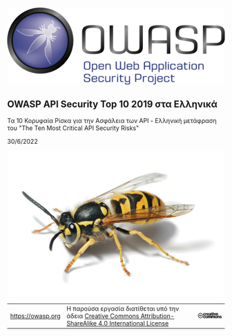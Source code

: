 ![OWASP LOGO](images/owasp-logo.png)

## OWASP API Security Top 10 2019 στα Ελληνικά

Τα 10 Κορυφαία Ρίσκα για την Ασφάλεια των API - Ελληνική μετάφραση του "The Ten Most Critical API Security Risks"

30/6/2022

![WASP Logo URL TBA](images/front-wasp.png)

| | | |
| - | - | - |
| https://owasp.org | Η παρούσα εργασία διατίθεται υπό την άδεια [Creative Commons Attribution-ShareAlike 4.0 International License][1] | ![Creative Commons License Logo](images/front-cc.png) |

[1]: http://creativecommons.org/licenses/by-sa/4.0/
